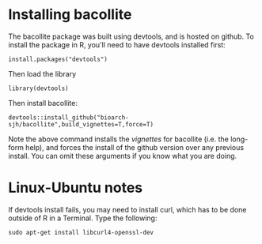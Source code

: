 

# Installing bacollite

The bacollite package was built using devtools, and is hosted on github. To install the package in R, you'll need to have devtools installed first:

```
install.packages("devtools")
```


Then load the library

```
library(devtools)
```

Then install bacollite:

```
devtools::install_github("bioarch-sjh/bacollite",build_vignettes=T,force=T)
```

Note the above command installs the *vignettes* for bacollite (i.e. the long-form help), and forces the install of the github version over any previous install. You can omit these arguments if you know what you are doing.

# Linux-Ubuntu notes

If devtools install fails, you may need to install curl, which has to be done outside of R in a Terminal. Type the following: 

```
sudo apt-get install libcurl4-openssl-dev
```
